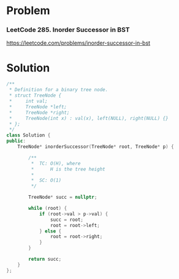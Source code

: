 
# Problem
### LeetCode 285. Inorder Successor in BST
https://leetcode.com/problems/inorder-successor-in-bst

# Solution
```c++
/**
 * Definition for a binary tree node.
 * struct TreeNode {
 *     int val;
 *     TreeNode *left;
 *     TreeNode *right;
 *     TreeNode(int x) : val(x), left(NULL), right(NULL) {}
 * };
 */
class Solution {
public:
    TreeNode* inorderSuccessor(TreeNode* root, TreeNode* p) {

        /**
         *  TC: O(H), where
         *      H is the tree height
         *
         *  SC: O(1)
         */

        TreeNode* succ = nullptr;

        while (root) {
            if (root->val > p->val) {
                succ = root;
                root = root->left;
            } else {
                root = root->right;
            }
        }

        return succ;
    }
};
```